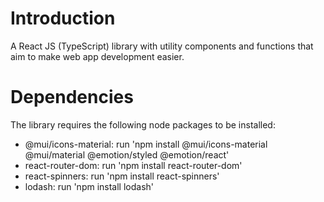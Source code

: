 # Introduction
A React JS (TypeScript) library with utility components and functions that aim to make web app development easier.

# Dependencies
The library requires the following node packages to be installed:
    
* @mui/icons-material: run 'npm install @mui/icons-material @mui/material @emotion/styled @emotion/react'
* react-router-dom: run 'npm install react-router-dom'
* react-spinners: run 'npm install react-spinners'
* lodash: run 'npm install lodash'